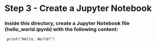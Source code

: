 # Step 3 - Create a Jupyter Notebook
### Inside this directory, create a Jupyter Notebook file (hello_world.ipynb) with the following content:
 ```
  print("Hello, World!")
  ```
  